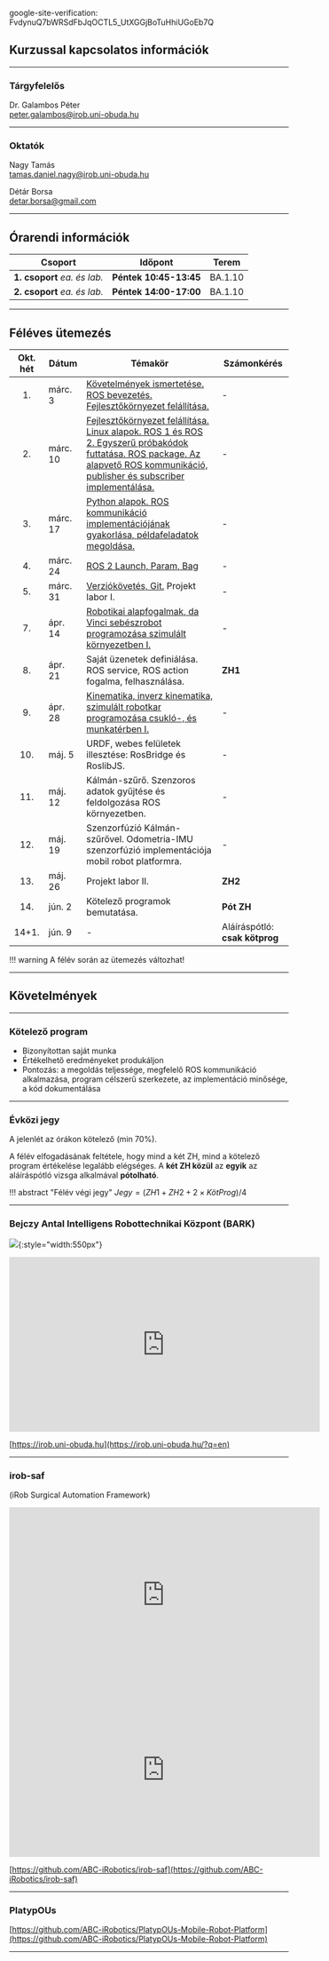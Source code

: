 google-site-verification: FvdynuQ7bWRSdFbJqOCTL5_UtXGGjBoTuHhiUGoEb7Q

## Kurzussal kapcsolatos információk

---
### Tárgyfelelős
Dr. Galambos Péter    
[peter.galambos@irob.uni-obuda.hu](mailto:peter.galambos@irob.uni-obuda.hu)

---

### Oktatók
Nagy Tamás    
[tamas.daniel.nagy@irob.uni-obuda.hu](mailto:tamas.daniel.nagy@irob.uni-obuda.hu)

Détár Borsa    
[detar.borsa@gmail.com](mailto:detar.borsa@gmail.com)

---

## Órarendi információk


|           Csoport            | Időpont                | Terem   | 
|:----------------------------:|------------------------|---------|
| **1. csoport** _ea. és lab._ | **Péntek 10:45-13:45** | BA.1.10 |                                                                                                                                                                                   
| **2. csoport** _ea. és lab._ | **Péntek 14:00-17:00** | BA.1.10 |


---

## Féléves ütemezés


| Okt. hét | Dátum    | Témakör                                                                                                                                                                                                       | Számonkérés                    |
|:--------:|----------|---------------------------------------------------------------------------------------------------------------------------------------------------------------------------------------------------------------|--------------------------------|
|    1.    | márc. 3  | [Követelmények ismertetése. ROS bevezetés. Fejlesztőkörnyezet felállítása.](01_system_setup.md)                                                                                                               | -                              |
|    2.    | márc. 10 | [Fejlesztőkörnyezet felállítása. Linux alapok. ROS 1 és ROS 2. Egyszerű próbakódok futtatása. ROS package. Az alapvető ROS kommunikáció, publisher és subscriber implementálása.](02_linux_ros_principles.md) | -                              |
|    3.    | márc. 17 | [Python alapok. ROS kommunikáció implementációjának gyakorlása, példafeladatok megoldása.](03_python_principles.md)                                                                                           | -                              |
|    4.    | márc. 24 | [ROS 2 Launch, Param, Bag](04_roslaunch.md)                                                                                                                                                                         | -                              |
|    5.    | márc. 31 | [Verziókövetés, Git.](05_git.md) Projekt labor I.                                                                                                                                                             | -                              |
|    7.    | ápr. 14  | [Robotikai alapfogalmak, da Vinci sebészrobot programozása szimulált környezetben I.](06_da_vinci.md)                                                                                                         | -                              |
|    8.    | ápr. 21  | Saját üzenetek definiálása. ROS service, ROS action fogalma, felhasználása.                                                                                                                                   | **ZH1**                        |
|    9.    | ápr. 28  | [Kinematika, inverz kinematika, szimulált robotkar programozása csukló-, és munkatérben I.](07_robotics_principles.md)                                                                                        | -                              |
|   10.    | máj. 5   | URDF, webes felületek illesztése: RosBridge és RoslibJS.                                                                                                                                                      | -                              |
|   11.    | máj. 12  | Kálmán-szűrő. Szenzoros adatok gyűjtése és feldolgozása ROS környezetben.                                                                                                                                     | -                              |
|   12.    | máj. 19  | Szenzorfúzió Kálmán-szűrővel.  Odometria-IMU szenzorfúzió implementációja mobil robot platformra.                                                                                                             | -                              |
|   13.    | máj. 26  | Projekt labor II.                                                                                                                                                                                             | **ZH2**                        |
|   14.    | jún. 2   | Kötelező programok bemutatása.                                                                                                                                                                                | **Pót ZH**                     |
|  14+1.   | jún. 9   | -                                                                                                                                                                                                             | Aláíráspótló: **csak kötprog** |


!!! warning
    A félév során az ütemezés változhat!

---


## Követelmények

---

### Kötelező program

- Bizonyítottan saját munka
- Értékelhető eredményeket produkáljon
- Pontozás: a megoldás teljessége, megfelelő ROS kommunikáció alkalmazása, program célszerű szerkezete, az implementáció minősége, a kód dokumentálása

---

### Évközi jegy

A jelenlét az órákon kötelező (min 70%).

A félév elfogadásának feltétele, hogy mind a két ZH, mind a kötelező program értékelése legalább elégséges. A **két ZH közül** az **egyik** az aláíráspótló vizsga alkalmával **pótolható**.

!!! abstract "Félév végi jegy"
	$Jegy = (ZH1 + ZH2 + 2 \times KötProg) / 4$ 


---

### Bejczy Antal Intelligens Robottechnikai Központ (BARK)


![](img/bark_logo.png){:style="width:550px"}


<iframe width="560" height="315" src="https://www.youtube.com/embed/8XmKGWBV5Nw" title="YouTube video player" frameborder="0" allow="accelerometer; autoplay; clipboard-write; encrypted-media; gyroscope; picture-in-picture" allowfullscreen></iframe>


[https://irob.uni-obuda.hu](https://irob.uni-obuda.hu/?q=en)

---

### irob-saf

(iRob Surgical Automation Framework)

<iframe width="560" height="315" src="https://www.youtube.com/embed/d8aKvtvy1-4" title="YouTube video player" frameborder="0" allow="accelerometer; autoplay; clipboard-write; encrypted-media; gyroscope; picture-in-picture" allowfullscreen></iframe>

<iframe width="560" height="315" src="https://www.youtube.com/embed/7pB6zXom3k0" title="YouTube video player" frameborder="0" allow="accelerometer; autoplay; clipboard-write; encrypted-media; gyroscope; picture-in-picture" allowfullscreen></iframe>


[https://github.com/ABC-iRobotics/irob-saf](https://github.com/ABC-iRobotics/irob-saf)

---

### PlatypOUs

[https://github.com/ABC-iRobotics/PlatypOUs-Mobile-Robot-Platform](https://github.com/ABC-iRobotics/PlatypOUs-Mobile-Robot-Platform)

---

